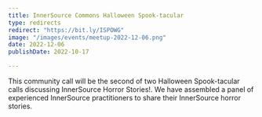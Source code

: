```yaml
---
title: InnerSource Commons Halloween Spook-tacular
type: redirects
redirect: "https://bit.ly/ISPOWG"
image: "/images/events/meetup-2022-12-06.png"
date: 2022-12-06
publishDate: 2022-10-17

---
```


This community call will be the second of two Halloween Spook-tacular calls discussing InnerSource Horror Stories!. We have assembled a panel of experienced InnerSource practitioners to share their InnerSource horror stories. 
